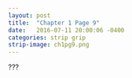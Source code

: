```yaml
---
layout: post
title:  "Chapter 1 Page 9"
date:   2016-07-11 20:00:06 -0400
categories: strip grip
strip-image: ch1pg9.png
---
```

???

